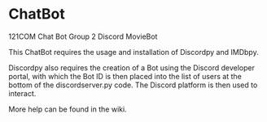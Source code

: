 # ChatBot
121COM Chat Bot Group 2
Discord MovieBot

This ChatBot requires the usage and installation of Discordpy and IMDbpy.

Discordpy also requires the creation of a Bot using the Discord developer portal, with which the Bot ID is then placed into the list of users at the bottom of the discordserver.py code. The Discord platform is then used to interact. 

More help can be found in the wiki. 

